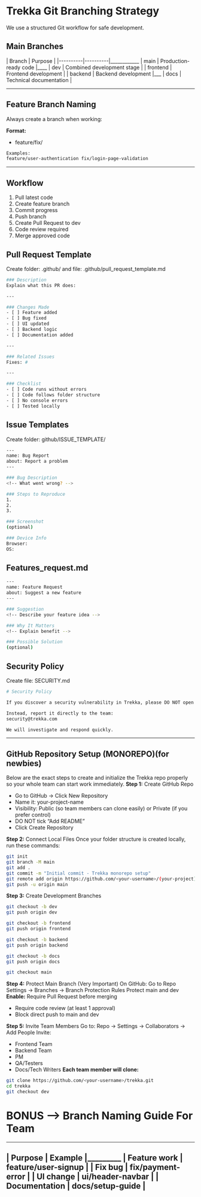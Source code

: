 # Trekka Git Branching Strategy
We use a structured Git workflow for safe development.

## Main Branches
| Branch   | Purpose |
|----------|----------|____________
| main     | Production-ready code |____
| dev      | Combined development stage |
| frontend | Frontend development |
| backend  | Backend development |___
| docs     | Technical documentation |

---

## Feature Branch Naming
Always create a branch when working:

**Format:**
- feature/fix/
```bash
Examples:
feature/user-authentication fix/login-page-validation
```

---

## Workflow
1. Pull latest code
2. Create feature branch
3. Commit progress
4. Push branch
5. Create Pull Request to dev
6. Code review required
7. Merge approved code

## Pull Request Template
Create folder: .github/ and file: .github/pull_request_template.md

```bash
### Description
Explain what this PR does:

---

### Changes Made
- [ ] Feature added
- [ ] Bug fixed
- [ ] UI updated
- [ ] Backend logic
- [ ] Documentation added

---

### Related Issues
Fixes: #

---

### Checklist
- [ ] Code runs without errors
- [ ] Code follows folder structure
- [ ] No console errors
- [ ] Tested locally
```

## Issue Templates
Create folder: github/ISSUE_TEMPLATE/
```bash
---
name: Bug Report
about: Report a problem
---

### Bug Description
<!-- What went wrong? -->

### Steps to Reproduce
1.
2.
3.

### Screenshot
(optional)

### Device Info
Browser:
OS:
```

## Features_request.md
```bash
---
name: Feature Request
about: Suggest a new feature
---

### Suggestion
<!-- Describe your feature idea -->

### Why It Matters
<!-- Explain benefit -->

### Possible Solution
(optional)
```

## Security Policy
Create file: SECURITY.md
```bash
# Security Policy

If you discover a security vulnerability in Trekka, please DO NOT open a GitHub issue.

Instead, report it directly to the team:
security@trekka.com

We will investigate and respond quickly.
```

---

## GitHub Repository Setup (MONOREPO)(for newbies)
Below are the exact steps to create and initialize the Trekka repo properly so your whole team can start work immediately.
**Step 1:** Create GitHub Repo
- Go to GitHub -> Click New Repository
- Name it: your-project-name
- Visibility: Public (so team members can clone easily) or Private (if you prefer control)
- DO NOT tick “Add README” 
- Click Create Repository

**Step 2:** Connect Local Files
Once your folder structure is created locally, run these commands:

```bash
git init
git branch -M main
git add .
git commit -m "Initial commit - Trekka monorepo setup"
git remote add origin https://github.com/<your-username>/(your-project).git
git push -u origin main
```

**Step 3:** Create Development Branches

```bash
git checkout -b dev
git push origin dev

git checkout -b frontend
git push origin frontend

git checkout -b backend
git push origin backend

git checkout -b docs
git push origin docs

git checkout main
```
**Step 4:** Protect Main Branch (Very Important)
On GitHub:
Go to Repo Settings -> Branches -> Branch Protection Rules
Protect main and dev
**Enable:** Require Pull Request before merging
- Require code review (at least 1 approval)
- Block direct push to main and dev

**Step 5:** Invite Team Members
Go to: Repo -> Settings -> Collaborators -> Add People Invite: 
- Frontend Team
- Backend Team
- PM
- QA/Testers
- Docs/Tech Writers
**Each team member will clone:**
```bash
git clone https://github.com/<your-username>/trekka.git
cd trekka
git checkout dev
```
# BONUS –> Branch Naming Guide For Team
----------------------------
| Purpose       | Example   |_________
| Feature work  | feature/user-signup |
| Fix bug       | fix/payment-error |
| UI change     | ui/header-navbar |
| Documentation | docs/setup-guide |
---
